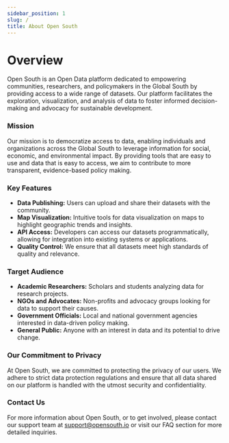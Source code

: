 ```yaml
---
sidebar_position: 1
slug: /
title: About Open South
---
```


# Overview

Open South is an Open Data platform dedicated to empowering communities, researchers, and policymakers in the Global South by providing access to a wide range of datasets. Our platform facilitates the exploration, visualization, and analysis of data to foster informed decision-making and advocacy for sustainable development.

### Mission

Our mission is to democratize access to data, enabling individuals and organizations across the Global South to leverage information for social, economic, and environmental impact. By providing tools that are easy to use and data that is easy to access, we aim to contribute to more transparent, evidence-based policy making.

### Key Features

- **Data Publishing:** Users can upload and share their datasets with the community.
- **Map Visualization:** Intuitive tools for data visualization on maps to highlight geographic trends and insights.
- **API Access:** Developers can access our datasets programmatically, allowing for integration into existing systems or applications.
- **Quality Control:** We ensure that all datasets meet high standards of quality and relevance.

### Target Audience

- **Academic Researchers:** Scholars and students analyzing data for research projects.
- **NGOs and Advocates:** Non-profits and advocacy groups looking for data to support their causes.
- **Government Officials:** Local and national government agencies interested in data-driven policy making.
- **General Public:** Anyone with an interest in data and its potential to drive change.

### Our Commitment to Privacy

At Open South, we are committed to protecting the privacy of our users. We adhere to strict data protection regulations and ensure that all data shared on our platform is handled with the utmost security and confidentiality.

### Contact Us

For more information about Open South, or to get involved, please contact our support team at [support@opensouth.io](mailto:support@opensouth.io) or visit our FAQ section for more detailed inquiries.
